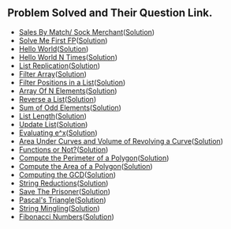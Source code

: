 ## Problem Solved and Their Question Link.

- [Sales By Match/ Sock Merchant](https://www.hackerrank.com/challenges/sock-merchant/problem)([Solution](./sales_by_match.py))
- [Solve Me First FP](https://www.hackerrank.com/challenges/fp-solve-me-first/problem)([Solution](./solve_me_first_fp.scala))
- [Hello World](https://www.hackerrank.com/challenges/fp-hello-world/problem)([Solution](./hello_world_fp.scala))
- [Hello World N Times](https://www.hackerrank.com/challenges/fp-hello-world-n-times/problem)([Solution](./hello_world_n_times.scala))
- [List Replication](https://www.hackerrank.com/challenges/fp-list-replication/problem)([Solution](./list_rep_fp.scala))
- [Filter Array](https://www.hackerrank.com/challenges/fp-filter-array/problem)([Solution](./filter_array_fp.scala))
- [Filter Positions in a List](https://www.hackerrank.com/challenges/fp-filter-positions-in-a-list/problem)([Solution](./filter_pos_array_fp.scala))
- [Array Of N Elements](https://www.hackerrank.com/challenges/fp-array-of-n-elements/problem)([Solution](./array_n_elem_fp.scala))
- [Reverse a List](https://www.hackerrank.com/challenges/fp-reverse-a-list/problem)([Solution](./reverse_a_list_fp.scala))
- [Sum of Odd Elements](https://www.hackerrank.com/challenges/fp-sum-of-odd-elements/problem)([Solution](./sum_odd_elem_fp.scala))
- [List Length](https://www.hackerrank.com/challenges/fp-list-length/problem)([Solution](./list_length_fp.scala))
- [Update List](https://www.hackerrank.com/challenges/fp-update-list/problem)([Solution](./update_list_fp.scala))
- [Evaluating e^x](https://www.hackerrank.com/challenges/eval-ex/problem)([Solution](./eval_ex_fp.scala))
- [Area Under Curves and Volume of Revolving a Curve](https://www.hackerrank.com/challenges/area-under-curves-and-volume-of-revolving-a-curv/problem)([Solution](./area_under_curves_fp.scala))
- [Functions or Not?](https://www.hackerrank.com/challenges/functions-or-not/problem)([Solution](./functions_or_not_fp.scala))
- [Compute the Perimeter of a Polygon](https://www.hackerrank.com/challenges/lambda-march-compute-the-perimeter-of-a-polygon/problem)([Solution](./compute_perimeter_fp.scala))
- [Compute the Area of a Polygon](https://www.hackerrank.com/challenges/lambda-march-compute-the-area-of-a-polygon/problem)([Solution](./compute_area_fp.scala))
- [Computing the GCD](https://www.hackerrank.com/challenges/functional-programming-warmups-in-recursion---gcd/problem)([Solution](./computing_gcd_fp.scala))
- [String Reductions](https://www.hackerrank.com/challenges/string-reductions/problem)([Solution](./string_reduction_fp.scala))
- [Save The Prisoner](https://www.hackerrank.com/challenges/save-the-prisoner/problem)([Solution](./save_the_prisoner.py))
- [Pascal's Triangle](https://www.hackerrank.com/challenges/pascals-triangle/problem)([Solution](./pascal_triangle.scala))
- [String Mingling](https://www.hackerrank.com/challenges/string-mingling/problem)([Solution](./string_mingling.scala))
- [Fibonacci Numbers](https://www.hackerrank.com/challenges/functional-programming-warmups-in-recursion---fibonacci-numbers/problem)([Solution](./fibo_num.scala))
